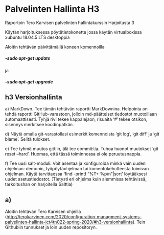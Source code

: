 # Palvelinten Hallinta H3 

Raportoin Tero Karvisen palvelinten hallintakurssin Harjoitusta 3

Käytän harjoituksessa pöytätietokonetta jossa käytän virtualboxissa xubuntu 18.04.5 LTS desktoppia 

Aloitin tehtävän päivittämällä koneen komennoilla

##### -sudo apt-get update 

ja

##### -sudo apt-get upgrade 

## h3 Versionhallinta 

a) MarkDown. Tee tämän tehtävän raportti MarkDownina. Helpointa on tehdä raportti GitHub-varastoon, jolloin md-päätteiset tiedostot muotoillaan automaattisesti. 
Tyhjä rivi tekee kappalejaon, risuaita ‘#’ tekee otsikon, sisennys merkitsee koodinpätkän. 

 
d) Näytä omalla git-varastollasi esimerkit komennoista ‘git log’, ‘git diff’ ja ‘git blame’. Selitä tulokset. 

 
e) Tee tyhmä muutos gittiin, älä tee commit:tia. Tuhoa huonot muutokset ‘git reset –hard’. Huomaa, että tässä toiminnossa ei ole peruutusnappia. 


f) Tee uusi salt-moduli. Voit asentaa ja konfiguroida minkä vain uuden ohjelman: demonin, työpöytäohjelman tai komentokehotteesta toimivan ohjelman.
Käytä tarvittaessa ‘find -printf “%T+ %p\n”|sort’ löytääksesi uudet asetustiedostot. (Tietysti eri ohjelma kuin aiemmissa tehtävissä, tarkoitushan on harjoitella Salttia) 

## a) 

Aloitin tehtävän Tero Karvisen ohjeilla (http://terokarvinen.com/2020/configuration-managment-systems-palvelinten-hallinta-ict4tn022-spring-2020/#h3-versionhallinta). Tein Githubiin tunnukset ja loin uuden repositoryn.
